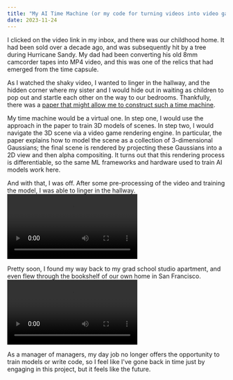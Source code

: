 ```yaml
---
title: "My AI Time Machine (or my code for turning videos into video games)"
date: 2023-11-24
---
```


I clicked on the video link in my inbox, and there was our childhood home. 
It had been sold over a decade ago, and was subsequently hit by a tree during Hurricane Sandy.
My dad had been converting his old 8mm camcorder tapes into MP4 video, and this was one of the relics 
that had emerged from the time capsule.

As I watched the shaky video, I wanted to linger in the hallway, and the hidden corner where my sister 
and I would hide out in waiting as children to pop out and startle each other on the way to our bedrooms. 
Thankfully, there was a [paper that might allow me to construct such a time machine](https://repo-sam.inria.fr/fungraph/3d-gaussian-splatting/).

My time machine would be a virtual one. In step one, I would use the approach in the paper to train 3D models of scenes.
In step two, I would navigate the 3D scene via a video game rendering engine. In particular, the paper explains how to model the scene 
as a collection of 3-dimensional Gaussians; the final scene is rendered by projecting these Gaussians into a 2D view and then alpha compositing. 
It turns out that this rendering process is differentiable, so the same ML frameworks and hardware used to train AI models work here. 

And with that, I was off. After some pre-processing of the video and training the model, I was able to linger in the hallway.
<video src="https://github.com/krisheswaran/krisheswaran.github.io/assets/22381514/a04e7da0-040b-4a7a-9c2e-0e52d2d22e92" type="video/mp4" controls>
</video>

Pretty soon, I found my way back to my grad school studio apartment, and even flew through the bookshelf of our own home in San Francisco.
<video src="https://github.com/krisheswaran/krisheswaran.github.io/assets/22381514/b8a93487-255f-4e88-a5d2-70e493a50722" type="video/mp4" controls>
</video>

As a manager of managers, my day job no longer offers the opportunity to train models or write code, so I feel like I've gone 
back in time just by engaging in this project, but it feels like the future.
